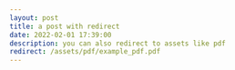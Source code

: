 ```yaml
---
layout: post
title: a post with redirect
date: 2022-02-01 17:39:00
description: you can also redirect to assets like pdf
redirect: /assets/pdf/example_pdf.pdf
---
```

